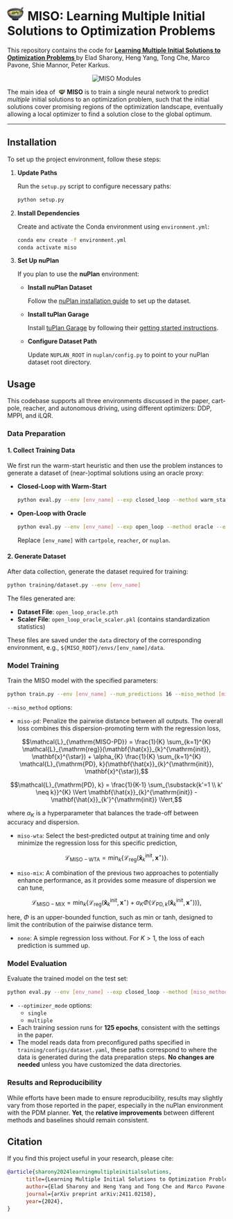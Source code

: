 # <img src="miso-soup.svg" alt="drawing" width="40"/> MISO: Learning Multiple Initial Solutions to Optimization Problems

This repository contains the code for **[Learning Multiple Initial Solutions to Optimization Problems
](https://arxiv.org/abs/2411.02158)** by Elad Sharony, Heng Yang, Tong Che, Marco Pavone, Shie Mannor, Peter Karkus.

<p align="center" width="100%">
  <img src="miso-modules.svg" alt="MISO Modules" />
</p>

The main idea of &nbsp;<img src="miso-soup.svg" alt="drawing" width="15"/> **MISO** is to train a single neural network to predict *multiple* initial solutions to
an optimization problem, such that the initial solutions cover promising regions of the optimization
landscape, eventually allowing a local optimizer to find a solution close to the global optimum.

---

## Installation

To set up the project environment, follow these steps:

1. **Update Paths**

   Run the `setup.py` script to configure necessary paths:

   ```bash
   python setup.py
   ```

2. **Install Dependencies**

   Create and activate the Conda environment using `environment.yml`:

   ```bash
   conda env create -f environment.yml
   conda activate miso
   ```

3. **Set Up nuPlan**

   If you plan to use the **nuPlan** environment:

   - **Install nuPlan Dataset**

     Follow the [nuPlan installation guide](https://github.com/motional/nuplan-devkit/blob/master/docs/installation.md) to set up the dataset.

   - **Install tuPlan Garage**

     Install [tuPlan Garage](https://github.com/autonomousvision/tuplan_garage) by following their [getting started instructions](https://github.com/autonomousvision/tuplan_garage#getting-started).

   - **Configure Dataset Path**

     Update `NUPLAN_ROOT` in `nuplan/config.py` to point to your nuPlan dataset root directory.


## Usage

This codebase supports all three environments discussed in the paper, cart-pole, reacher, and autonomous driving, using different optimizers: DDP, MPPI, and iLQR.

### Data Preparation

#### 1. Collect Training Data
We first run the warm-start heuristic and then use the problem instances to generate a dataset of (near-)optimal solutions using an oracle proxy:


- **Closed-Loop with Warm-Start**

  ```bash
  python eval.py --env [env_name] --exp closed_loop --method warm_start --eval_set train
  ```

- **Open-Loop with Oracle** 

  ```bash
  python eval.py --env [env_name] --exp open_loop --method oracle --eval_set train
  ```

  Replace `[env_name]` with `cartpole`, `reacher`, or `nuplan`.

#### 2. Generate Dataset

After data collection, generate the dataset required for training:

```bash
python training/dataset.py --env [env_name]
```

The files generated are:
- **Dataset File**: `open_loop_oracle.pth`
- **Scaler File**: `open_loop_oracle_scaler.pkl` (contains standardization statistics)

These files are saved under the `data` directory of the corresponding environment, e.g., `${MISO_ROOT}/envs/[env_name]/data`.


### Model Training

Train the MISO model with the specified parameters:

```bash
python train.py --env [env_name] --num_predictions 16 --miso_method [miso_method] --seed 0
```

`--miso_method` options: 
- `miso-pd`:
Penalize the pairwise distance between all outputs. The overall loss combines this dispersion-promoting term with the regression loss,
```math
\mathcal{L}_{\mathrm{MISO-PD}} = \frac{1}{K} \sum_{k=1}^{K} \mathcal{L}_{\mathrm{reg}}(\mathbf{\hat{x}}_{k}^{\mathrm{init}}, \mathbf{x}^{\star}) +  \alpha_{K} \frac{1}{K} \sum_{k=1}^{K} \mathcal{L}_{\mathrm{PD}, k}(\mathbf{\hat{x}}_{k}^{\mathrm{init}}, \mathbf{x}^{\star}),
```
```math
\mathcal{L}_{\mathrm{PD}, k} = \frac{1}{K-1} \sum_{\substack{k'=1 \\ k' \neq k}}^{K} \Vert \mathbf{\hat{x}}_{k}^{\mathrm{init}} - \mathbf{\hat{x}}_{k'}^{\mathrm{init}} \Vert,
```
where $\alpha_{K}$ is a hyperparameter that balances the trade-off between accuracy and dispersion.

- `miso-wta`:
Select the best-predicted output at training time and only minimize the regression loss for this specific prediction,
```math
 \mathcal{L}_{\mathrm{MISO-WTA}} = \min_{k} \{\mathcal{L}_{\mathrm{reg}}(\mathbf{\hat{x}}_{k}^{\mathrm{init}}, \mathbf{x}^{\star})\}.
```

- `miso-mix`: 
A combination of the previous two approaches to potentially enhance performance, as it provides some measure of dispersion we can tune,
```math
 \mathcal{L}_{\mathrm{MISO-MIX}} = \min_{k} \left\{\mathcal{L}_{\mathrm{reg}}(\mathbf{\hat{x}}_{k}^{\mathrm{init}}, \mathbf{x}^{\star}) +
\alpha_{K} \Phi\left(\mathcal{L}_{\mathrm{PD}, k}(\mathbf{\hat{x}}_{k}^{\mathrm{init}}, \mathbf{x}^{\star}) \right) \right\}, 
```
here, $\Phi$ is an upper-bounded function, such as $\mathrm{min}$ or $\mathrm{tanh}$, designed to limit the contribution of the pairwise distance term.

- `none`:
A simple regression loss without. For $K>1$, the loss of each prediction is summed up.

### Model Evaluation

Evaluate the trained model on the test set:

```bash
python eval.py --env [env_name] --exp closed_loop --method [miso_method] --optimizer_mode [optimizer_mode] --eval_set test
```
- `--optimizer_mode` options:
  - `single`
  - `multiple`
- Each training session runs for **125 epochs**, consistent with the settings in the paper.
- The model reads data from preconfigured paths specified in `training/configs/dataset.yaml`, these paths correspond to where the data is generated during the data preparation steps. **No changes are needed** unless you have customized the data directories.


### Results and Reproducibility
While efforts have been made to ensure reproducibility, results may slightly vary from those reported in the paper, especially in the nuPlan environment with the PDM planner.
**Yet**, the **relative improvements** between different methods and baselines should remain consistent.


## Citation

If you find this project useful in your research, please cite:

```bibtex
@article{sharony2024learningmultipleinitialsolutions,
      title={Learning Multiple Initial Solutions to Optimization Problems}, 
      author={Elad Sharony and Heng Yang and Tong Che and Marco Pavone and Shie Mannor and Peter Karkus},
      journal={arXiv preprint arXiv:2411.02158}, 
      year={2024},
}
```
